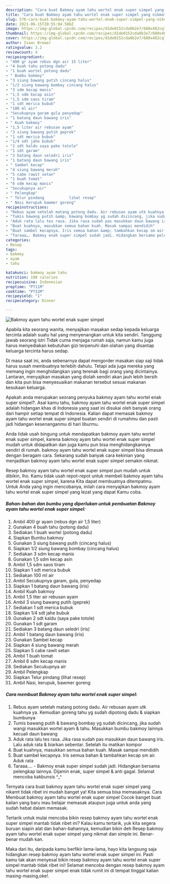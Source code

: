 ```yaml
---
description: "Cara buat Bakmoy ayam tahu wortel enak super simpel yang nikmat Untuk Jualan"
title: "Cara buat Bakmoy ayam tahu wortel enak super simpel yang nikmat Untuk Jualan"
slug: 576-cara-buat-bakmoy-ayam-tahu-wortel-enak-super-simpel-yang-nikmat-untuk-jualan
date: 2021-06-15T20:55:04.586Z
image: https://img-global.cpcdn.com/recipes/d1de0152cda0b2e7/680x482cq70/bakmoy-ayam-tahu-wortel-enak-super-simpel-foto-resep-utama.jpg
thumbnail: https://img-global.cpcdn.com/recipes/d1de0152cda0b2e7/680x482cq70/bakmoy-ayam-tahu-wortel-enak-super-simpel-foto-resep-utama.jpg
cover: https://img-global.cpcdn.com/recipes/d1de0152cda0b2e7/680x482cq70/bakmoy-ayam-tahu-wortel-enak-super-simpel-foto-resep-utama.jpg
author: Isaac Brewer
ratingvalue: 3.2
reviewcount: 4
recipeingredient:
- "400 gr ayam rebus dgn air 15 liter"
- "4 buah tahu potong dadu"
- "1 buah wortel potong dadu"
- " Bumbu bakmoy"
- "3 siung bawang putih cincang halus"
- "1/2 siung bawang bombay cincang halus"
- "3 sdm kecap manis"
- "1,5 sdm kecap asin"
- "1,5 sdm saos tiram"
- "1 sdt merica bubuk"
- "100 ml air"
- "Secukupnya garam gula penyedap"
- "1 batang daun bawang iris"
- " Kuah bakmoy"
- "1,5 liter air rebusan ayam"
- "3 siung bawang putih geprek"
- "1 sdt merica bubuk"
- "1/4 sdt jahe bubuk"
- "2 sdt kaldu saya pake totole"
- "1 sdt garam"
- "3 batang daun seledri iris"
- "1 batang daun bawang iris"
- " Sambel kecap"
- "4 siung bawang merah"
- "5 cabe rawit setan"
- "1 buah tomat"
- "6 sdm kecap manis"
- "Secukupnya air"
- " Pelengkap"
- " Telur pindang           lihat resep"
- " Nasi kerupuk bawmer goreng"
recipeinstructions:
- "Rebus ayam setelah matang potong dadu. Air rebusan ayam utk kuahnya ya. Kemudian goreng tahu yg sudah dipotong dadu &amp; siapkan bumbunya"
- "Tumis bawang putih &amp; bawang bombay yg sudah dicincang, jika sudah wangi masukkan wortel ayam &amp; tahu. Masukkan bumbu bakmoy lainnya kecuali daun bawang"
- "Aduk rata lalu tes rasa. Jika rasa sudah pas masukkan daun bawang iris. Lalu aduk rata &amp; biarkan sebentar. Setelah itu matikan kompor"
- "Buat kuahnya, masukkan semua bahan kuah. Masak sampai mendidih"
- "Buat sambel kecapnya. Iris semua bahan &amp; tambahkan kecap sm air. Aduk rata"
- "Taraaa…. Bakmoy enak super simpel sudah jadi. Hidangkan bersama pelengkap lainnya. Dijamin enak, super simpel &amp; anti gagal. Selamat mencoba kakbunsis ^_^"
categories:
- Resep
tags:
- bakmoy
- ayam
- tahu

katakunci: bakmoy ayam tahu 
nutrition: 198 calories
recipecuisine: Indonesian
preptime: "PT11M"
cooktime: "PT32M"
recipeyield: "1"
recipecategory: Dinner

---
```



![Bakmoy ayam tahu wortel enak super simpel](https://img-global.cpcdn.com/recipes/d1de0152cda0b2e7/680x482cq70/bakmoy-ayam-tahu-wortel-enak-super-simpel-foto-resep-utama.jpg)

Apabila kita seorang wanita, menyajikan masakan sedap kepada keluarga tercinta adalah suatu hal yang menyenangkan untuk kita sendiri. Tanggung jawab seorang istri Tidak cuma menjaga rumah saja, namun kamu juga harus menyediakan kebutuhan gizi terpenuhi dan olahan yang disantap keluarga tercinta harus sedap.

Di masa  saat ini, anda sebenarnya dapat mengorder masakan siap saji tidak harus susah membuatnya terlebih dahulu. Tetapi ada juga mereka yang memang ingin menghidangkan yang terenak bagi orang yang dicintainya. Lantaran, menyajikan masakan yang diolah sendiri akan jauh lebih bersih dan kita pun bisa menyesuaikan makanan tersebut sesuai makanan kesukaan keluarga. 



Apakah anda merupakan seorang penyuka bakmoy ayam tahu wortel enak super simpel?. Asal kamu tahu, bakmoy ayam tahu wortel enak super simpel adalah hidangan khas di Indonesia yang saat ini disukai oleh banyak orang dari hampir setiap tempat di Indonesia. Kalian dapat memasak bakmoy ayam tahu wortel enak super simpel buatan sendiri di rumahmu dan pasti jadi hidangan kesenanganmu di hari liburmu.

Anda tidak usah bingung untuk mendapatkan bakmoy ayam tahu wortel enak super simpel, karena bakmoy ayam tahu wortel enak super simpel mudah untuk didapatkan dan juga kamu pun bisa menghidangkannya sendiri di rumah. bakmoy ayam tahu wortel enak super simpel bisa dimasak dengan beragam cara. Sekarang sudah banyak cara kekinian yang menjadikan bakmoy ayam tahu wortel enak super simpel semakin nikmat.

Resep bakmoy ayam tahu wortel enak super simpel pun mudah untuk dibikin, lho. Kamu tidak usah repot-repot untuk membeli bakmoy ayam tahu wortel enak super simpel, karena Kita dapat membuatnya ditempatmu. Untuk Anda yang ingin mencobanya, inilah cara menyajikan bakmoy ayam tahu wortel enak super simpel yang lezat yang dapat Kamu coba.

<!--inarticleads1-->

##### Bahan-bahan dan bumbu yang diperlukan untuk pembuatan Bakmoy ayam tahu wortel enak super simpel:

1. Ambil 400 gr ayam (rebus dgn air 1,5 liter)
1. Gunakan 4 buah tahu (potong dadu)
1. Sediakan 1 buah wortel (potong dadu)
1. Siapkan  Bumbu bakmoy
1. Gunakan 3 siung bawang putih (cincang halus)
1. Siapkan 1/2 siung bawang bombay (cincang halus)
1. Sediakan 3 sdm kecap manis
1. Gunakan 1,5 sdm kecap asin
1. Ambil 1,5 sdm saos tiram
1. Siapkan 1 sdt merica bubuk
1. Sediakan 100 ml air
1. Ambil Secukupnya garam, gula, penyedap
1. Siapkan 1 batang daun bawang (iris)
1. Ambil  Kuah bakmoy
1. Ambil 1,5 liter air rebusan ayam
1. Ambil 3 siung bawang putih (geprek)
1. Sediakan 1 sdt merica bubuk
1. Siapkan 1/4 sdt jahe bubuk
1. Gunakan 2 sdt kaldu (saya pake totole)
1. Gunakan 1 sdt garam
1. Sediakan 3 batang daun seledri (iris)
1. Ambil 1 batang daun bawang (iris)
1. Gunakan  Sambel kecap
1. Siapkan 4 siung bawang merah
1. Siapkan 5 cabe rawit setan
1. Ambil 1 buah tomat
1. Ambil 6 sdm kecap manis
1. Sediakan Secukupnya air
1. Ambil  Pelengkap
1. Siapkan  Telur pindang           (lihat resep)
1. Ambil  Nasi, kerupuk, bawmer goreng




<!--inarticleads2-->

##### Cara membuat Bakmoy ayam tahu wortel enak super simpel:

1. Rebus ayam setelah matang potong dadu. Air rebusan ayam utk kuahnya ya. Kemudian goreng tahu yg sudah dipotong dadu &amp; siapkan bumbunya
1. Tumis bawang putih &amp; bawang bombay yg sudah dicincang, jika sudah wangi masukkan wortel ayam &amp; tahu. Masukkan bumbu bakmoy lainnya kecuali daun bawang
1. Aduk rata lalu tes rasa. Jika rasa sudah pas masukkan daun bawang iris. Lalu aduk rata &amp; biarkan sebentar. Setelah itu matikan kompor
1. Buat kuahnya, masukkan semua bahan kuah. Masak sampai mendidih
1. Buat sambel kecapnya. Iris semua bahan &amp; tambahkan kecap sm air. Aduk rata
1. Taraaa…. - Bakmoy enak super simpel sudah jadi. Hidangkan bersama pelengkap lainnya. Dijamin enak, super simpel &amp; anti gagal. Selamat mencoba kakbunsis ^_^




Ternyata cara buat bakmoy ayam tahu wortel enak super simpel yang nikamt tidak ribet ini mudah banget ya! Kita semua bisa memasaknya. Cara Membuat bakmoy ayam tahu wortel enak super simpel Cocok banget buat kalian yang baru mau belajar memasak ataupun juga untuk anda yang sudah hebat dalam memasak.

Tertarik untuk mulai mencoba bikin resep bakmoy ayam tahu wortel enak super simpel mantab tidak ribet ini? Kalau kamu tertarik, yuk kita segera buruan siapin alat dan bahan-bahannya, kemudian bikin deh Resep bakmoy ayam tahu wortel enak super simpel yang nikmat dan simple ini. Benar-benar mudah kan. 

Maka dari itu, daripada kamu berfikir lama-lama, hayo kita langsung saja hidangkan resep bakmoy ayam tahu wortel enak super simpel ini. Pasti kamu tak akan menyesal bikin resep bakmoy ayam tahu wortel enak super simpel mantab tidak ribet ini! Selamat mencoba dengan resep bakmoy ayam tahu wortel enak super simpel enak tidak rumit ini di tempat tinggal kalian masing-masing,oke!.


